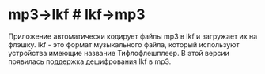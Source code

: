 # mp3->lkf # lkf->mp3
Приложение автоматически кодирует файлы mp3 в lkf и загружает их на флэшку. lkf - это формат музыкального файла, который используют устройства имеющие название Тифлофлешплеер. В этой версии появилась поддержка дешифрования lkf в mp3.
